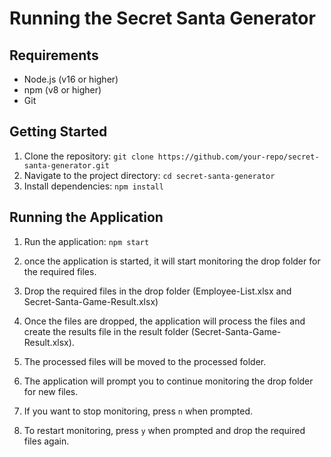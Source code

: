 # Running the Secret Santa Generator

## Requirements

- Node.js (v16 or higher)
- npm (v8 or higher)
- Git

## Getting Started

1. Clone the repository: `git clone https://github.com/your-repo/secret-santa-generator.git`
2. Navigate to the project directory: `cd secret-santa-generator`
3. Install dependencies: `npm install`

## Running the Application

1. Run the application: `npm start`

2. once the application is started, it will start monitoring the drop folder for the required files.

3. Drop the required files in the drop folder (Employee-List.xlsx and Secret-Santa-Game-Result.xlsx)

4. Once the files are dropped, the application will process the files and create the results file in the result folder (Secret-Santa-Game-Result.xlsx).

5. The processed files will be moved to the processed folder.

6. The application will prompt you to continue monitoring the drop folder for new files.

7. If you want to stop monitoring, press `n` when prompted.

8. To restart monitoring, press `y` when prompted and drop the required files again.
